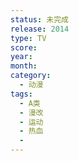 ```yaml
---
status: 未完成
release: 2014
type: TV
score:
year:
month:
category:
  - 动漫
tags:
  - A类
  - 漫改
  - 运动
  - 热血
  - 
---
```

